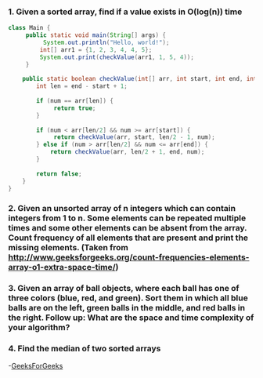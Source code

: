 ### 1. Given a sorted array, find if a value exists in O(log(n)) time
```Java
class Main {
     public static void main(String[] args) {
          System.out.println("Hello, world!");
         int[] arr1 = {1, 2, 3, 4, 4, 5};
         System.out.print(checkValue(arr1, 1, 5, 4));
     }
    
    public static boolean checkValue(int[] arr, int start, int end, int num) {
        int len = end - start + 1;
        
        if (num == arr[len]) {
             return true;   
        }
        
        if (num < arr[len/2] && num >= arr[start]) {   
             return checkValue(arr, start, len/2 - 1, num);   
        } else if (num > arr[len/2] && num <= arr[end]) {
            return checkValue(arr, len/2 + 1, end, num);
        }
        
        return false;
    }
}
```

### 2. Given an unsorted array of n integers which can contain integers from 1 to n. Some elements can be repeated multiple times and some other elements can be absent from the array. Count frequency of all elements that are present and print the missing elements. (Taken from http://www.geeksforgeeks.org/count-frequencies-elements-array-o1-extra-space-time/)

### 3. Given an array of ball objects, where each ball has one of three colors (blue, red, and green). Sort them in which all blue balls are on the left, green balls in the middle, and red balls in the right. Follow up: What are the space and time complexity of your algorithm?

### 4. Find the median of two sorted arrays

-[GeeksForGeeks](http://www.geeksforgeeks.org/median-of-two-sorted-arrays/)
